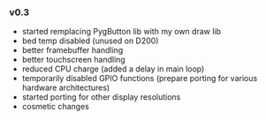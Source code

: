 ### v0.3 ###
- started remplacing PygButton lib with my own draw lib
- bed temp disabled (unused on D200)
- better framebuffer handling
- better touchscreen handling
- reduced CPU charge (added a delay in main loop)
- temporarily disabled GPIO functions (prepare porting for various hardware architectures)
- started porting for other display resolutions
- cosmetic changes

